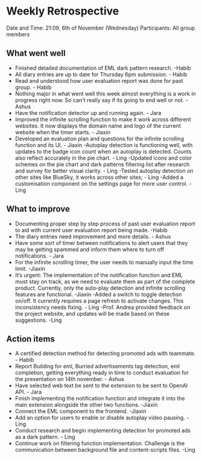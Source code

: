 # Weekly Retrospective 
Date and Time: 21:09, 6th of November (Wednesday) 
Participants: All group members 

## What went well 
- Finished detailed documentation of EML dark pattern research. -Habib 
- All diary entries are up to date for Thursday 6pm submission. - Habib 
- Read and understood how user evaluation report was done for past group. - Habib 
- Nothing major in what went well this week almost everything is a work in progress right now. So can't really say if its going to end well or not. - Ashus
- Have the notification detector up and running again. - Jara
- Improved the infinite scrolling function to make it work across different websites. It now displays the domain name and logo of the 
  current website when the timer starts. - Jiaxin
- Developed an evaluation plan and questions for the infinite scrolling function and its UI. - Jiaxin
-Autoplay detection is functioning well, with updates to the badge icon count when an autoplay is detected. Counts also reflect accurately in the pie chart. - Ling
-Updated icons and color schemes on the pie chart and dark patterns filtering list after research and survey for better visual clarity. - Ling
-Tested autoplay detection on other sites like BlueSky, it works across other sites; - Ling
-Added a customisation component on the settings page for more user control. - Ling
## What to improve 
- Documenting proper step by step process of past user evaluation report to aid with current user evaluation report being made. -Habib
- The diary entries need improvement and more details. - Ashus
- Have some sort of timer between notifications to alert users that they may be getting spammed and inform them where to turn off notifications. - Jara
- For the infinite scrolling timer, the user needs to manually input the time limit. -Jiaxin
- It’s urgent: The implementation of the notification function and EML must stay on track, as we need to evaluate them as part of the complete product. Currently, only the auto-play detection and infinite scrolling features are functional. -Jiaxin
-Added a switch to toggle detection on/off. It currently requires a page refresh to activate changes. This inconsistency needs fixing. - Ling
-Prof. Andrea provided feedback on the project website, and updates will be made based on these suggestions. -Ling
## Action items 
- A certified detection method for detecting promoted ads with teammate. - Habib 
- Report Building for eml, Burried advertisements tag detection, eml completion, getting everything ready in time to conduct evaluation for the presentation on 14th november. - Ashus
- Have selected web text be sent to the extension to be sent to OpenAI API. - Jara
- Finish implementing the notification function and integrate it into the main extension alongside the other two functions. -Jiaxin
- Connect the EML component to the frontend. -Jiaxin
- Add an option for users to enable or disable autoplay video pausing. - Ling
- Conduct research and begin implementing detection for promoted ads as a dark pattern. - Ling
- Continue work on filtering function implementation. Challenge is the communication between background file and content-scripts files. -Ling
